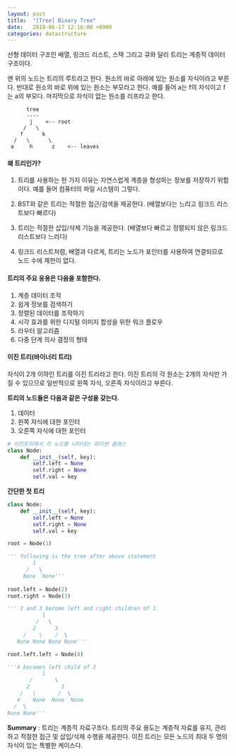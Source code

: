 ```yaml
---
layout: post
title:  "[Tree] Binary Tree"
date:   2018-06-17 12:16:00 +0900
categories: datastructure
---
```


선형 데이터 구조인 배열, 링크드 리스트, 스택 그리고 큐와 달리 트리는 계층적 데이터 구조이다.

맨 위의 노드는 트리의 루트라고 한다. 원소의 바로 아래에 있는 원소를 자식이라고 부른다. 반대로 원소의 바로 위에 있는 원소는 부모라고 한다. 예를 들어 a는 f의 자식이고 f는 a의 부모다. 마지막으로 자식이 없는 원소를 리프라고 한다.

```
      tree
      ----
       j    <-- root
     /   \
    f      k  
  /   \      \
 a     h      z    <-- leaves  
```

 
 
#### 왜 트리인가?

1. 트리를 사용하는 한 가지 이유는 자연스럽게 계층을 형성하는 정보를 저장하기 위함이다. 예를 들어 컴퓨터의 파일 시스템이 그렇다.

2. BST와 같은 트리는 적절한 접근/검색을 제공한다. (배열보다는 느리고 링크드 리스트보다 빠르다)

3. 트리는 적절한 삽입/삭제 기능을 제공한다. (배열보다 빠르고 정렬되지 않은 링크드 리스트보다 느리다)

4. 링크드 리스트처럼, 배열과 다르게, 트리는 노드가 포인터를 사용하여 연결되므로 노드 수에 제한이 없다.

#### 트리의 주요 응용은 다음을 포함한다.

1. 계층 데이터 조작
2. 쉽게 정보를 검색하기
3. 정렬된 데이터를 조작하기
4. 시각 효과를 위한 디지털 이미지 합성을 위한 워크 플로우
5. 라우터 알고리즘
6. 다중 단계 의사 결정의 형태

#### 이진 트리(바이너리 트리)

자식이 2개 이하인 트리를 이진 트리라고 한다. 이진 트리의 각 원소는 2개의 자식만 가질 수 있으므로 일반적으로 왼쪽 자식, 오른족 자식이라고 부른다.

**트리의 노드들은 다음과 같은 구성을 갖는다.**

1. 데이터
2. 왼쪽 자식에 대한 포인터
3. 오른쪽 자식에 대한 포인터

```python
# 이진트리에서 각 노드를 나타내는 파이썬 클래스
class Node:
	def __init__(self, key):
		self.left = None
		self.right = None
		self.val = key
```

**간단한 첫 트리**

```python
class Node:
	def __init__(self, key):
		self.left = None
		self.right = None
		self.val = key

root = Node(1)

''' following is the tree after above statement
        1
      /   \
     None  None'''
     
root.left = Node(2)
root.right = Node(3)

''' 2 and 3 become left and right children of 1
           1
         /   \
        2      3
     /    \    /  \
   None None None None'''

root.left.left = Node(4)

'''4 becomes left child of 2
           1
       /       \
      2          3
    /   \       /  \
   4    None  None  None
  /  \
None None'''
```

**Summary** : 트리는 계층적 자료구조다. 트리의 주요 용도는 계층적 자료를 유지, 관리하고 적절한 접근 및 삽입/삭제 수행을 제공한다. 이진 트리는 모든 노드의 최대 두 명의 자식이 있는 특별한 케이스다.


